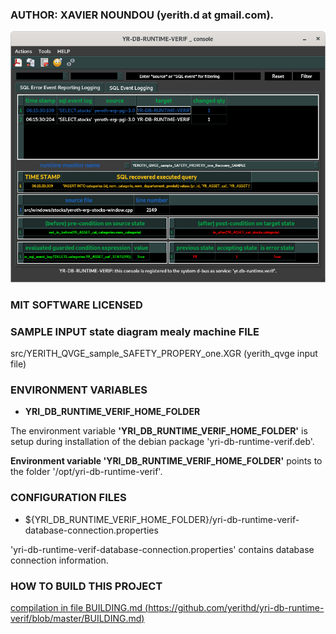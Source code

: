 
### AUTHOR: XAVIER NOUNDOU (yerith.d at gmail.com).


![TRACE EVENT LOG sample image](https://github.com/yerithd/yri-db-runtime-verif/blob/master/YRI_QVGE_example_event_log_TRACE.png?raw=true)


### MIT SOFTWARE LICENSED


### SAMPLE INPUT state diagram mealy machine FILE

src/YERITH_QVGE_sample_SAFETY_PROPERY_one.XGR (yerith_qvge input file)


### ENVIRONMENT VARIABLES
  *  **YRI_DB_RUNTIME_VERIF_HOME_FOLDER**
 
The environment variable **'YRI_DB_RUNTIME_VERIF_HOME_FOLDER'**
is setup during installation of the debian package
'yri-db-runtime-verif.deb'.

**Environment variable 'YRI_DB_RUNTIME_VERIF_HOME_FOLDER'**
points to the folder '/opt/yri-db-runtime-verif'.



### CONFIGURATION FILES
  * ${YRI_DB_RUNTIME_VERIF_HOME_FOLDER}/yri-db-runtime-verif-database-connection.properties

'yri-db-runtime-verif-database-connection.properties' contains 
database connection information.



### HOW TO BUILD THIS PROJECT

[compilation in file BUILDING.md (https://github.com/yerithd/yri-db-runtime-verif/blob/master/BUILDING.md)](https://github.com/yerithd/yri-db-runtime-verif/blob/master/BUILDING.md)


